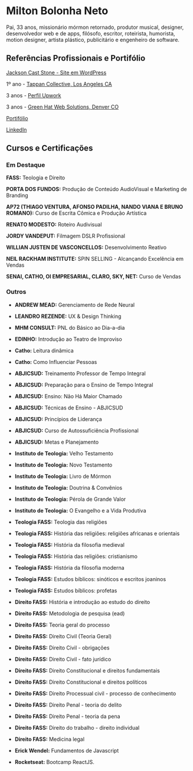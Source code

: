 # Milton Bolonha Neto

Pai, 33 anos, missionário mórmon retornado, produtor musical, designer, desenvolvedor web e de apps, filósofo, escritor, roteirista, humorista, motion designer, artista plástico, publicitário e engenheiro de software.

## Referências Profissionais e Portifólio

[Jackson Cast Stone - Site em WordPress](https://www.jacksoncaststone.com/)

1º ano - [Tappan Collective, Los Angeles CA](https://www.tappancollective.com/)

3 anos - [Perfil Upwork](https://www.upwork.com/o/profiles/users/~01791c48f168400a9f/)

3 anos - [Green Hat Web Solutions, Denver CO](https://www.greenhatwebs.com/)

[Portifólio](http://miltonbolonha.com.br/portifolio.pdf)

[LinkedIn](https://www.linkedin.com/in/bolonhadev/)

## Cursos e Certificações

### Em Destaque

__FASS:__ Teologia e Direito

__PORTA DOS FUNDOS:__ Produção de Conteúdo AudioVisual e Marketing de Branding

__AP72 (THIAGO VENTURA, AFONSO PADILHA, NANDO VIANA E BRUNO ROMANO):__ Curso de Escrita Cômica e Produção Artística

__RENATO MODESTO:__ Roteiro Audivisual

__JORDY VANDEPUT:__ Filmagem DSLR Profissional

__WILLIAN JUSTEN DE VASCONCELLOS:__ Desenvolvimento Reativo

__NEIL RACKHAM INSTITUTE:__ SPIN SELLING - Alcançando Excelência em Vendas

__SENAI, CATHO, OI EMPRESARIAL, CLARO, SKY, NET:__ Curso de Vendas

### Outros

- __ANDREW MEAD:__ Gerenciamento de Rede Neural
- __LEANDRO REZENDE:__ UX & Design Thinking
- __MHM CONSULT:__ PNL do Básico ao Dia-a-dia
- __EDINHO:__ Introdução ao Teatro de Improviso
- __Catho:__ Leitura dinâmica
- __Catho:__ Como Influenciar Pessoas

- __ABJICSUD:__ Treinamento Professor de Tempo Integral
- __ABJICSUD:__ Preparação para o Ensino de Tempo Integral
- __ABJICSUD:__ Ensino: Não Há Maior Chamado
- __ABJICSUD:__ Técnicas de Ensino - ABJICSUD
- __ABJICSUD:__ Princípios de Liderança
- __ABJICSUD:__ Curso de Autossuficiência Profissional
- __ABJICSUD:__ Metas e Planejamento

- __Instituto de Teologia:__ Velho Testamento
- __Instituto de Teologia:__ Novo Testamento
- __Instituto de Teologia:__ Livro de Mórmon
- __Instituto de Teologia:__ Doutrina & Convênios
- __Instituto de Teologia:__ Pérola de Grande Valor
- __Instituto de Teologia:__ O Evangelho e a Vida Produtiva

- __Teologia FASS:__ Teologia das religiões
- __Teologia FASS:__ História das religiões: religiões africanas e orientais
- __Teologia FASS:__ História da filosofia medieval
- __Teologia FASS:__ História das religiões: cristianismo
- __Teologia FASS:__ História da filosofia moderna
- __Teologia FASS:__ Estudos bíblicos: sinóticos e escritos joaninos
- __Teologia FASS:__ Estudos bíblicos: profetas

- __Direito FASS:__ História e introdução ao estudo do direito
- __Direito FASS:__ Metodologia de pesquisa (ead)
- __Direito FASS:__ Teoria geral do processo
- __Direito FASS:__ Direito Civil (Teoria Geral)
- __Direito FASS:__ Direito Civil - obrigações
- __Direito FASS:__ Direito Civil - fato jurídico
- __Direito FASS:__ Direito Constitucional e direitos fundamentais
- __Direito FASS:__ Direito Constitucional e direitos políticos
- __Direito FASS:__ Direito Processual civil - processo de conhecimento
- __Direito FASS:__ Direito Penal - teoria do delito
- __Direito FASS:__ Direito Penal - teoria da pena
- __Direito FASS:__ Direito do trabalho - direito individual
- __Direito FASS:__ Medicina legal

- __Erick Wendel:__ Fundamentos de Javascript
- __Rocketseat:__ Bootcamp ReactJS.
